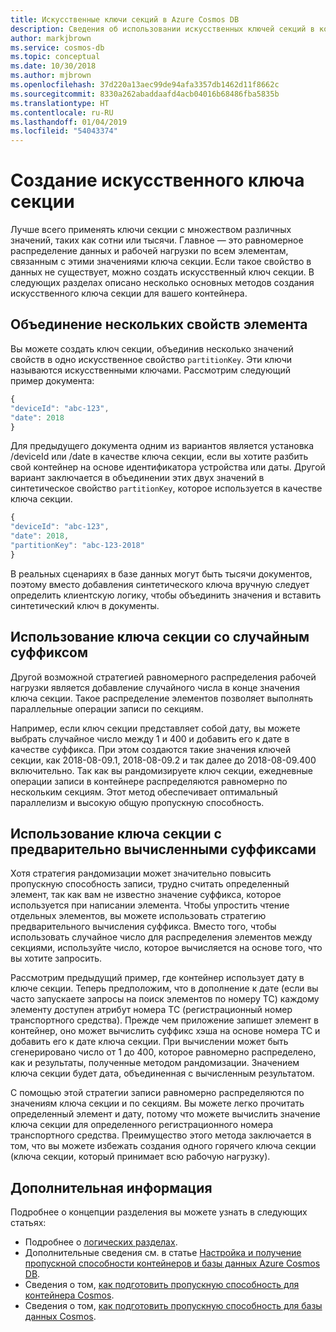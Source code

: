 ```yaml
---
title: Искусственные ключи секций в Azure Cosmos DB
description: Сведения об использовании искусственных ключей секций в контейнерах Azure Cosmos DB
author: markjbrown
ms.service: cosmos-db
ms.topic: conceptual
ms.date: 10/30/2018
ms.author: mjbrown
ms.openlocfilehash: 37d220a13aec99de94afa3357db1462d11f8662c
ms.sourcegitcommit: 8330a262abaddaafd4acb04016b68486fba5835b
ms.translationtype: HT
ms.contentlocale: ru-RU
ms.lasthandoff: 01/04/2019
ms.locfileid: "54043374"
---
```

# <a name="create-a-synthetic-partition-key"></a>Создание искусственного ключа секции

Лучше всего применять ключи секции с множеством различных значений, таких как сотни или тысячи. Главное — это равномерное распределение данных и рабочей нагрузки по всем элементам, связанным с этими значениями ключа секции. Если такое свойство в данных не существует, можно создать искусственный ключ секции. В следующих разделах описано несколько основных методов создания искусственного ключа секции для вашего контейнера.

## <a name="concatenating-multiple-properties-of-an-item"></a>Объединение нескольких свойств элемента

Вы можете создать ключ секции, объединив несколько значений свойств в одно искусственное свойство `partitionKey`. Эти ключи называются искусственными ключами. Рассмотрим следующий пример документа:

```JavaScript
{
"deviceId": "abc-123",
"date": 2018
}
```

Для предыдущего документа одним из вариантов является установка /deviceId или /date в качестве ключа секции, если вы хотите разбить свой контейнер на основе идентификатора устройства или даты. Другой вариант заключается в объединении этих двух значений в синтетическое свойство `partitionKey`, которое используется в качестве ключа секции.

```JavaScript
{
"deviceId": "abc-123",
"date": 2018,
"partitionKey": "abc-123-2018"
}
```

В реальных сценариях в базе данных могут быть тысячи документов, поэтому вместо добавления синтетического ключа вручную следует определить клиентскую логику, чтобы объединить значения и вставить синтетический ключ в документы.

## <a name="using-a-partition-key-with-random-suffix"></a>Использование ключа секции со случайным суффиксом

Другой возможной стратегией равномерного распределения рабочей нагрузки является добавление случайного числа в конце значения ключа секции. Такое распределение элементов позволяет выполнять параллельные операции записи по секциям.

Например, если ключ секции представляет собой дату, вы можете выбрать случайное число между 1 и 400 и добавить его к дате в качестве суффикса. При этом создаются такие значения ключей секции, как 2018-08-09.1, 2018-08-09.2 и так далее до 2018-08-09.400 включительно. Так как вы рандомизируете ключ секции, ежедневные операции записи в контейнере распределяются равномерно по нескольким секциям. Этот метод обеспечивает оптимальный параллелизм и высокую общую пропускную способность.

## <a name="using-a-partition-key-with-pre-calculated-suffixes"></a>Использование ключа секции с предварительно вычисленными суффиксами 

Хотя стратегия рандомизации может значительно повысить пропускную способность записи, трудно считать определенный элемент, так как вам не известно значение суффикса, которое используется при написании элемента. Чтобы упростить чтение отдельных элементов, вы можете использовать стратегию предварительного вычисления суффикса. Вместо того, чтобы использовать случайное число для распределения элементов между секциями, используйте число, которое вычисляется на основе того, что вы хотите запросить.

Рассмотрим предыдущий пример, где контейнер использует дату в ключе секции. Теперь предположим, что в дополнение к дате (если вы часто запускаете запросы на поиск элементов по номеру ТС) каждому элементу доступен атрибут номера ТС (регистрационный номер транспортного средства). Прежде чем приложение запишет элемент в контейнер, оно может вычислить суффикс хэша на основе номера ТС и добавить его к дате ключа секции. При вычислении может быть сгенерировано число от 1 до 400, которое равномерно распределено, как и результаты, полученные методом рандомизации. Значением ключа секции будет дата, объединенная с вычисленным результатом.

С помощью этой стратегии записи равномерно распределяются по значениям ключа секции и по секциям. Вы можете легко прочитать определенный элемент и дату, потому что можете вычислить значение ключа секции для определенного регистрационного номера транспортного средства. Преимущество этого метода заключается в том, что вы можете избежать создания одного горячего ключа секции (ключа секции, который принимает всю рабочую нагрузку). 

## <a name="next-steps"></a>Дополнительная информация

Подробнее о концепции разделения вы можете узнать в следующих статьях:

* Подробнее о [логических разделах](partition-data.md).
* Дополнительные сведения см. в статье [Настройка и получение пропускной способности контейнеров и базы данных Azure Cosmos DB](set-throughput.md).
* Сведения о том, [как подготовить пропускную способность для контейнера Cosmos](how-to-provision-container-throughput.md).
* Сведения о том, [как подготовить пропускную способность для базы данных Cosmos](how-to-provision-database-throughput.md).
